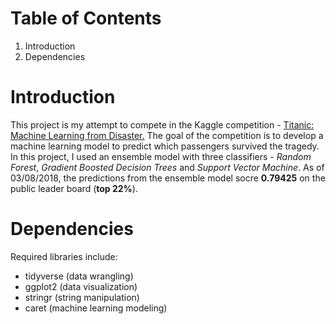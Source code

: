 # Table of Contents
1. Introduction
2. Dependencies

# Introduction
This project is my attempt to compete in the Kaggle competition - [Titanic: Machine Learning from Disaster.](https://www.kaggle.com/c/titanic) The goal of the competition is to develop a machine learning model to predict which passengers survived the tragedy. In this project, I used an ensemble model with three classifiers - *Random Forest*, *Gradient Boosted Decision Trees* and *Support Vector Machine*. As of 03/08/2018, the predictions from the ensemble model socre **0.79425** on the public leader board (**top 22%**).

# Dependencies
Required libraries include:
- tidyverse (data wrangling)
- ggplot2 (data visualization)
- stringr (string manipulation)
- caret (machine learning modeling)
